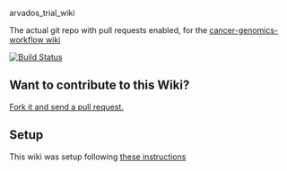 arvados_trial_wiki

The actual git repo with pull requests enabled, for the [cancer-genomics-workflow wiki](https://github.com/genome/cancer-genomics-workflow/wiki)

[![Build Status](https://travis-ci.org/genome/cancer-genomics-workflow-wiki.svg?branch=master)](https://travis-ci.org/genome/cancer-genomics-workflow-wiki)

## Want to contribute to this Wiki?

[Fork it and send a pull request.](https://github.com/genome/cancer-genomics-workflow-wiki.git)

## Setup
This wiki was setup following [these instructions](http://www.growingwiththeweb.com/2016/07/enabling-pull-requests-on-github-wikis.html)

